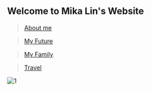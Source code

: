 ## Welcome to Mika Lin's Website


> [About me](https://lin-mika.github.io/About-me/)      

> [My Future](https://lin-mika.github.io/My-Future/)

> [My Family](https://lin-mika.github.io/My-Family/)

> [Travel](https://lin-mika.github.io/about-me/)

![1](https://user-images.githubusercontent.com/61289486/82166315-f4d96800-986c-11ea-99b6-ea22859506ae.jpg)

